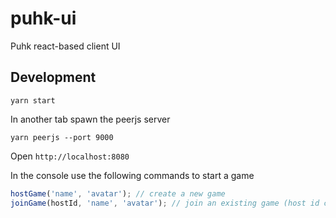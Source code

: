 # puhk-ui

Puhk react-based client UI

## Development

```
yarn start
```

In another tab spawn the peerjs server

```
yarn peerjs --port 9000
```

Open `http://localhost:8080`

In the console use the following commands to start a game

```javascript
hostGame('name', 'avatar'); // create a new game
joinGame(hostId, 'name', 'avatar'); // join an existing game (host id can be retrieved with 'controller.network.peer._id')
```
